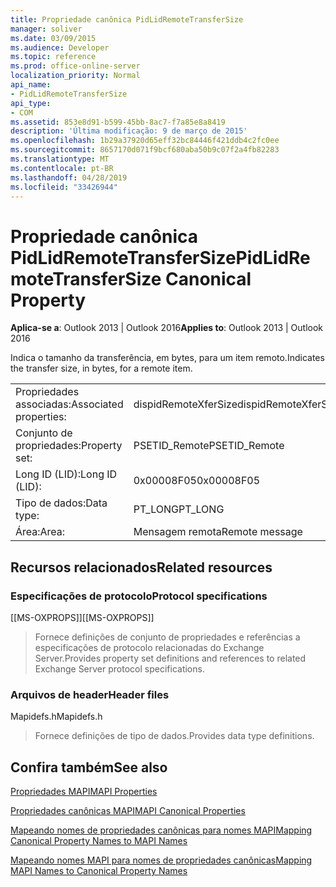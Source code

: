 ```yaml
---
title: Propriedade canônica PidLidRemoteTransferSize
manager: soliver
ms.date: 03/09/2015
ms.audience: Developer
ms.topic: reference
ms.prod: office-online-server
localization_priority: Normal
api_name:
- PidLidRemoteTransferSize
api_type:
- COM
ms.assetid: 853e8d91-b599-45bb-8ac7-f7a85e8a8419
description: 'Última modificação: 9 de março de 2015'
ms.openlocfilehash: 1b29a37920d65eff32bc84446f421ddb4c2fc0ee
ms.sourcegitcommit: 8657170d071f9bcf680aba50b9c07f2a4fb82283
ms.translationtype: MT
ms.contentlocale: pt-BR
ms.lasthandoff: 04/28/2019
ms.locfileid: "33426944"
---
```

# <a name="pidlidremotetransfersize-canonical-property"></a><span data-ttu-id="bb1c0-103">Propriedade canônica PidLidRemoteTransferSize</span><span class="sxs-lookup"><span data-stu-id="bb1c0-103">PidLidRemoteTransferSize Canonical Property</span></span>

  
  
<span data-ttu-id="bb1c0-104">**Aplica-se a**: Outlook 2013 | Outlook 2016</span><span class="sxs-lookup"><span data-stu-id="bb1c0-104">**Applies to**: Outlook 2013 | Outlook 2016</span></span> 
  
<span data-ttu-id="bb1c0-105">Indica o tamanho da transferência, em bytes, para um item remoto.</span><span class="sxs-lookup"><span data-stu-id="bb1c0-105">Indicates the transfer size, in bytes, for a remote item.</span></span>
  
|||
|:-----|:-----|
|<span data-ttu-id="bb1c0-106">Propriedades associadas:</span><span class="sxs-lookup"><span data-stu-id="bb1c0-106">Associated properties:</span></span>  <br/> |<span data-ttu-id="bb1c0-107">dispidRemoteXferSize</span><span class="sxs-lookup"><span data-stu-id="bb1c0-107">dispidRemoteXferSize</span></span>  <br/> |
|<span data-ttu-id="bb1c0-108">Conjunto de propriedades:</span><span class="sxs-lookup"><span data-stu-id="bb1c0-108">Property set:</span></span>  <br/> |<span data-ttu-id="bb1c0-109">PSETID_Remote</span><span class="sxs-lookup"><span data-stu-id="bb1c0-109">PSETID_Remote</span></span>  <br/> |
|<span data-ttu-id="bb1c0-110">Long ID (LID):</span><span class="sxs-lookup"><span data-stu-id="bb1c0-110">Long ID (LID):</span></span>  <br/> |<span data-ttu-id="bb1c0-111">0x00008F05</span><span class="sxs-lookup"><span data-stu-id="bb1c0-111">0x00008F05</span></span>  <br/> |
|<span data-ttu-id="bb1c0-112">Tipo de dados:</span><span class="sxs-lookup"><span data-stu-id="bb1c0-112">Data type:</span></span>  <br/> |<span data-ttu-id="bb1c0-113">PT_LONG</span><span class="sxs-lookup"><span data-stu-id="bb1c0-113">PT_LONG</span></span>  <br/> |
|<span data-ttu-id="bb1c0-114">Área:</span><span class="sxs-lookup"><span data-stu-id="bb1c0-114">Area:</span></span>  <br/> |<span data-ttu-id="bb1c0-115">Mensagem remota</span><span class="sxs-lookup"><span data-stu-id="bb1c0-115">Remote message</span></span>  <br/> |
   
## <a name="related-resources"></a><span data-ttu-id="bb1c0-116">Recursos relacionados</span><span class="sxs-lookup"><span data-stu-id="bb1c0-116">Related resources</span></span>

### <a name="protocol-specifications"></a><span data-ttu-id="bb1c0-117">Especificações de protocolo</span><span class="sxs-lookup"><span data-stu-id="bb1c0-117">Protocol specifications</span></span>

<span data-ttu-id="bb1c0-118">[[MS-OXPROPS]]</span><span class="sxs-lookup"><span data-stu-id="bb1c0-118">[[MS-OXPROPS]]</span></span> 
  
> <span data-ttu-id="bb1c0-119">Fornece definições de conjunto de propriedades e referências a especificações de protocolo relacionadas do Exchange Server.</span><span class="sxs-lookup"><span data-stu-id="bb1c0-119">Provides property set definitions and references to related Exchange Server protocol specifications.</span></span>
    
### <a name="header-files"></a><span data-ttu-id="bb1c0-120">Arquivos de header</span><span class="sxs-lookup"><span data-stu-id="bb1c0-120">Header files</span></span>

<span data-ttu-id="bb1c0-121">Mapidefs.h</span><span class="sxs-lookup"><span data-stu-id="bb1c0-121">Mapidefs.h</span></span>
  
> <span data-ttu-id="bb1c0-122">Fornece definições de tipo de dados.</span><span class="sxs-lookup"><span data-stu-id="bb1c0-122">Provides data type definitions.</span></span>
    
## <a name="see-also"></a><span data-ttu-id="bb1c0-123">Confira também</span><span class="sxs-lookup"><span data-stu-id="bb1c0-123">See also</span></span>



[<span data-ttu-id="bb1c0-124">Propriedades MAPI</span><span class="sxs-lookup"><span data-stu-id="bb1c0-124">MAPI Properties</span></span>](mapi-properties.md)
  
[<span data-ttu-id="bb1c0-125">Propriedades canônicas MAPI</span><span class="sxs-lookup"><span data-stu-id="bb1c0-125">MAPI Canonical Properties</span></span>](mapi-canonical-properties.md)
  
[<span data-ttu-id="bb1c0-126">Mapeando nomes de propriedades canônicas para nomes MAPI</span><span class="sxs-lookup"><span data-stu-id="bb1c0-126">Mapping Canonical Property Names to MAPI Names</span></span>](mapping-canonical-property-names-to-mapi-names.md)
  
[<span data-ttu-id="bb1c0-127">Mapeando nomes MAPI para nomes de propriedades canônicas</span><span class="sxs-lookup"><span data-stu-id="bb1c0-127">Mapping MAPI Names to Canonical Property Names</span></span>](mapping-mapi-names-to-canonical-property-names.md)


